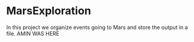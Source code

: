 # MarsExploration
In this project we organize events going to Mars and store the output in a file.
AMIN WAS HERE
